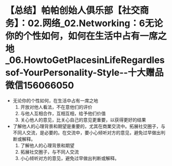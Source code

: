 # 【总结】帕帕创始人俱乐部【社交商务】：02.网络_02.Networking：6无论你的个性如何，如何在生活中占有一席之地_06.HowtoGetPlacesinLifeRegardlessof-YourPersonality-Style--十大赠品微信156066050

-   无论你的个性如何，在生活中占有一席之地
    1.  开放对他人看法，不在意他们的评价
    2.  与他人互相合作，互相互相，给予他们价值
    3.  关心他人的意见，比关心自己的意见更重要，以获得更好的结果
-   了解他人的心理背景和期望是重要的，尤其在商業交流中。拓展社交圈子，与不同人交流，是必要的。在交流中，要小心倾听对方的意见，避免过早做出判断或解释。
    1.  了解他人的心理背景和期望
    2.  拓展社交圈子，与不同人交流
    3.  小心倾听对方的意见，避免过早做出判断或解释。